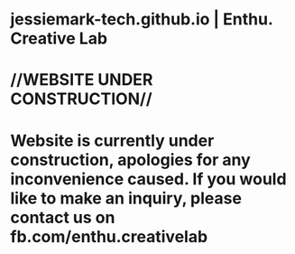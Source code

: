 # jessiemark-tech.github.io | Enthu. Creative Lab
# //WEBSITE UNDER CONSTRUCTION//
# <p>Website is currently under construction, apologies for any inconvenience caused. If you would like to make an inquiry, please contact us on fb.com/enthu.creativelab

</p>
